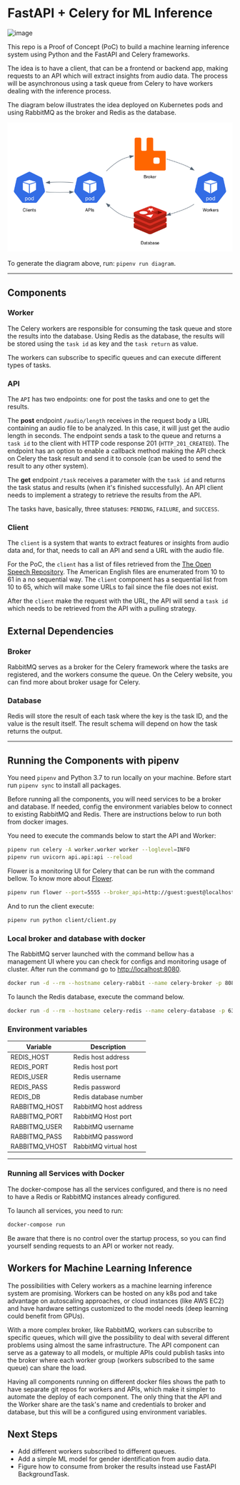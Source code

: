 # FastAPI + Celery for ML Inference

![image](https://img.shields.io/badge/python-3.7-blue)

This repo is a Proof of Concept (PoC) to build a machine learning inference system using Python and the FastAPI and Celery frameworks.

The idea is to have a client, that can be a frontend or backend app, making requests to an API which will extract insights from audio data. The process will be asynchronous using a task queue from Celery to have workers dealing with the inference process.

The diagram below illustrates the idea deployed on Kubernetes pods and using RabbitMQ as the broker and Redis as the database.

![Architecture](diagram/architecture.png)

To generate the diagram above, run: `pipenv run diagram`.

---

## Components

### Worker

The Celery workers are responsible for consuming the task queue and store the results into the database. Using Redis as the database, the results will be stored using the `task id` as key and the `task return` as value.

The workers can subscribe to specific queues and can execute different types of tasks.

### API

The `API` has two endpoints: one for post the tasks and one to get the results.

The **post** endpoint `/audio/length` receives in the request body a URL containing an audio file to be analyzed. In this case, it will just get the audio length in seconds. The endpoint sends a task to the queue and returns a `task id` to the client with HTTP code response 201 (`HTTP_201_CREATED`). The endpoint has an option to enable a callback method making the API check on Celery the task result and send it to console (can be used to send the result to any other system).

The **get** endpoint `/task` receives a parameter with the `task id` and returns the task status and results (when it's finished successfully). An API client needs to implement a strategy to retrieve the results from the API.

The tasks have, basically, three statuses: `PENDING`, `FAILURE`, and `SUCCESS`.

### Client

The `client` is a system that wants to extract features or insights from audio data and, for that, needs to call an API and send a URL with the audio file.

For the PoC, the `client` has a list of files retrieved from the [The Open Speech Repository](http://www.voiptroubleshooter.com/open_speech/). The American English files are enumerated from 10 to 61 in a no sequential way. The `client` component has a sequential list from 10 to 65, which will make some URLs to fail since the file does not exist.

After the `client` make the request with the URL, the API will send a `task id` which needs to be retrieved from the API with a pulling strategy.

## External Dependencies

### Broker

RabbitMQ serves as a broker for the Celery framework where the tasks are registered, and the workers consume the queue. On the Celery website, you can find more about broker usage for Celery.

### Database

Redis will store the result of each task where the key is the task ID, and the value is the result itself. The result schema will depend on how the task returns the output.

---

## Running the Components with pipenv

You need `pipenv` and Python 3.7 to run locally on your machine. Before start run `pipenv sync` to install all packages.

Before running all the components, you will need services to be a broker and database. If needed, config the environment variables below to connect to existing RabbitMQ and Redis. There are instructions below to run both from docker images.

You need to execute the commands below to start the API and Worker:

```bash
pipenv run celery -A worker.worker worker --loglevel=INFO
pipenv run uvicorn api.api:api --reload
```

Flower is a monitoring UI for Celery that can be run with the command bellow. To know more about [Flower](https://flower.readthedocs.io/en/latest/index.html).

```bash
pipenv run flower --port=5555 --broker_api=http://guest:guest@localhost:8080/api/
```

And to run the client execute:

```bash
pipenv run python client/client.py
```

### Local broker and database with docker

The RabbitMQ server launched with the command bellow has a management UI where you can check for configs and monitoring usage of cluster. After run the command go to <http://localhost:8080>.

```bash
docker run -d --rm --hostname celery-rabbit --name celery-broker -p 8080:15672 -p 5672:5672 rabbitmq:3.8.2-management-alpine
```

To launch the Redis database, execute the command below.

```bash
docker run -d --rm --hostname celery-redis --name celery-database -p 6379:6379 redis:5.0.7
```

### Environment variables

| Variable          | Description |
| ---               | --- |
| REDIS_HOST        | Redis host address
| REDIS_PORT        | Redis host port
| REDIS_USER        | Redis username
| REDIS_PASS        | Redis password
| REDIS_DB          | Redis database number
| RABBITMQ_HOST     | RabbitMQ host address
| RABBITMQ_PORT     | RabbitMQ Host port
| RABBITMQ_USER     | RabbitMQ username
| RABBITMQ_PASS     | RabbitMQ password
| RABBITMQ_VHOST    | RabbitMQ virtual host

---

### Running all Services with Docker

The docker-compose has all the services configured, and there is no need to have a Redis or RabbitMQ instances already configured.

To launch all services, you need to run:

```bash
docker-compose run
```

Be aware that there is no control over the startup process, so you can find yourself sending requests to an API or worker not ready.

## Workers for Machine Learning Inference

The possibilities with Celery workers as a machine learning inference system are promising. Workers can be hosted on any k8s pod and take advantage on autoscaling approaches, or cloud instances (like AWS EC2) and have hardware settings customized to the model needs (deep learning could benefit from GPUs).

With a more complex broker, like RabbitMQ, workers can subscribe to specific queues, which will give the possibility to deal with several different problems using almost the same infrastructure. The API component can serve as a gateway to all models, or multiple APIs could publish tasks into the broker where each worker group (workers subscribed to the same queue) can share the load.

Having all components running on different docker files shows the path to have separate git repos for workers and APIs, which make it simpler to automate the deploy of each component. The only thing that the API and the Worker share are the task's name and credentials to broker and database, but this will be a configured using environment variables.

## Next Steps

- Add different workers subscribed to different queues.
- Add a simple ML model for gender identification from audio data.
- Figure how to consume from broker the results instead use FastAPI BackgroundTask.
